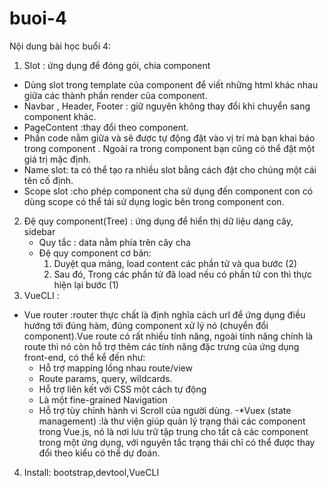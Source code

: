 # buoi-4
Nội dung bài học buổi 4: 

1. Slot : ứng dụng để đóng gói, chia component
  - Dùng slot trong template của component để viết những html khác nhau giữa các thành phần render của component.
  - Navbar , Header, Footer : giữ nguyên không thay đổi khi chuyển sang component khác.
  - PageContent :thay đổi theo component.
  - Phần code nằm giữa <PageLayout> và </PageLayout> sẽ được tự động đặt vào vị trí mà bạn khai báo <slot/> trong component <PageLayout />. Ngoài ra trong component <PageLayout /> bạn cũng có thể đặt một giá trị mặc định.
  - Name slot: ta có thể tạo ra nhiều slot bằng cách đặt cho chúng một cái tên cố định.
  - Scope slot :cho phép component cha sử dụng đến component con có dùng scope có thể tái sử dụng logic bên trong component con.
2. Đệ quy component(Tree) : ứng dụng để hiển thị dữ liệu dạng cây, sidebar
   - Quy tắc : data nằm phía trên cây cha
   - Đệ quy component cơ bản:
     1) Duyệt qua mảng, load content các phần tử và qua bước (2)
     2) Sau đó, Trong các phần tử đã load nếu có phần tử con thì thực hiện lại bước (1)
3. VueCLI :
  * Vue router :router thực chất là định nghĩa cách url để ứng dụng điều hướng tới đúng hàm, đúng component xử lý nó (chuyển đổi component).Vue route có rất nhiều tính năng, ngoài tính năng chính là route thì nó còn hỗ trợ thêm các tính năng đặc trưng của ứng dụng front-end, có thể kể đến như:
     - Hỗ trợ mapping lồng nhau route/view
     - Route params, query, wildcards.
     - Hỗ trợ liên kết với CSS một cách tự động
     - Là một fine-grained Navigation
     - Hỗ trợ tùy chỉnh hành vi Scroll của người dùng.
  -*Vuex (state management) :là thư viện giúp quản lý trạng thái các component trong Vue.js, nó là nơi lưu trữ tập trung cho tất cả các component trong một ứng dụng, với nguyên tắc trạng thái chỉ có thể được thay đổi theo kiểu có thể dự đoán.
4. Install: bootstrap,devtool,VueCLI
